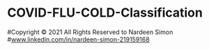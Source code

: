 # COVID-FLU-COLD-Classification
#Copyright © 2021 All Rights Reserved to Nardeen Simon
#www.linkedin.com/in/nardeen-simon-219159168
